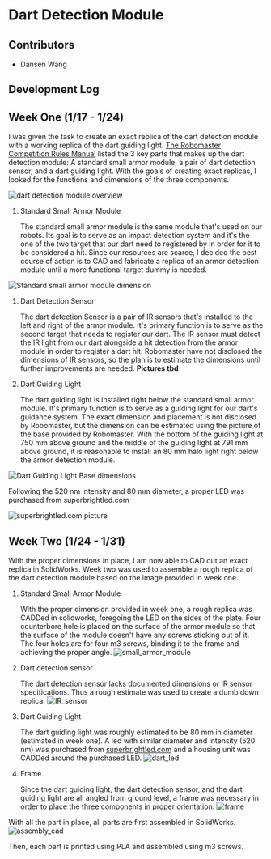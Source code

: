 # Dart Detection Module
## Contributors
* Dansen Wang

## Development Log 
## **Week One (1/17 - 1/24)**

I was given the task to create an exact replica of the dart detection module with a working replica of the dart guiding light. [The Robomaster Competition Rules Manual](http://rm-static.djicdn.com/documents/13194/9f9ee6499b6d81577802626475484930.pdf) listed the 3 key parts that makes up the dart detection module: A standard small armor module, a pair of dart detection sensor, and a dart guiding light. With the goals of creating exact replicas, I looked for the functions and dimensions of the three components.

![dart detection module overview](https://github.com/RoboMaster-Club/spring-2020-vip-course/blob/master/Target%20Dummy/Picture4.png)

1. Standard Small Armor Module 

      The standard small armor module is the same module that's used on our robots. Its goal is to serve as an impact detection system and it's the one of the two target that our dart need to registered by in order for it to be considered a hit. Since our resources are scarce, I decided the best course of action is to CAD and fabricate a replica of an armor detection module until a more functional target dummy is needed.  
      
![Standard small armor module dimension](https://github.com/RoboMaster-Club/spring-2020-vip-course/blob/master/Target%20Dummy/Small_Armor_Module_Dimensions.PNG)

1. Dart Detection Sensor

   The dart detection Sensor is a pair of IR sensors that's installed to the left and right of the armor module. It's primary function is to serve as the second target that needs to register our dart. The IR sensor must detect the IR light from our dart alongside a hit detection from the armor module in order to register a dart hit. Robomaster have not disclosed the dimensions of IR sensors, so the plan is to estimate the dimensions until further improvements are needed. **Pictures tbd**

1. Dart Guiding Light

   The dart guiding light is installed right below the standard small armor module. It's primary function is to serve as a guiding light for our dart's guidance system. The exact dimension and placement is not disclosed by Robomaster, but the dimension can be estimated using the picture of the base provided by Robomaster. With the bottom of the guiding light at 750 mm above ground and the middle of the guiding light at 791 mm above ground, it is reasonable to install an 80 mm halo light right below the armor detection module.

![Dart Guiding Light Base dimensions](https://github.com/RoboMaster-Club/spring-2020-vip-course/blob/master/Target%20Dummy/Picture3.png)

Following the 520 nm intensity and 80 mm diameter, a proper LED was purchased from superbrightled.com 

![superbrightled.com picture](https://github.com/RoboMaster-Club/spring-2020-vip-course/blob/master/Target%20Dummy/Picture5.png)

## **Week Two (1/24 - 1/31)**

With the proper dimensions in place, I am now able to CAD out an exact replica in SolidWorks. Week two was used to assemble a rough replica of the dart detection module based on the image provided in week one.

1. Standard Small Armor Module

   With the proper dimension provided in week one, a rough replica was CADDed in solidworks, foregoing the LED on the sides of the plate. Four counterbore hole is placed on the surface of the armor module so that the surface of the module doesn't have any screws sticking out of it. The four holes are for four m3 screws, binding it to the frame and achieving the proper angle.
   ![small_armor_module](https://github.com/RoboMaster-Club/spring-2020-vip-course/blob/master/Target%20Dummy/CAD_screenshot/sensor_plate.PNG)

1. Dart detection sensor

   The dart detection sensor lacks documented dimensions or IR sensor specifications. Thus a rough estimate was used to create a dumb down replica.
   ![IR_sensor](https://github.com/RoboMaster-Club/spring-2020-vip-course/blob/master/Target%20Dummy/CAD_screenshot/IR_sensor_picture.PNG)

1. Dart Guiding Light 

   The dart guiding light was roughly estimated to be 80 mm in diameter (estimated in week one). A led with similar diameter and intensity (520 nm) was purchased from [superbrightled.com](https://www.superbrightleds.com/cat/led-halo-rings/) and a housing unit was CADDed around the purchased LED.
   ![dart_led](https://github.com/RoboMaster-Club/spring-2020-vip-course/blob/master/Target%20Dummy/CAD_screenshot/Guiding_light_picture.PNG)

1. Frame

   Since the dart guiding light, the dart detection sensor, and the dart guiding light are all angled from ground level, a frame was necessary in order to place the three components in proper orientation.
![frame](https://github.com/RoboMaster-Club/spring-2020-vip-course/blob/master/Target%20Dummy/CAD_screenshot/Frame_picture.PNG)

With all the part in place, all parts are first assembled in SolidWorks.
![assembly_cad](https://github.com/RoboMaster-Club/spring-2020-vip-course/blob/master/Target%20Dummy/CAD_screenshot/Assembly_picture.PNG)

Then, each part is printed using PLA and assembled using m3 screws.

